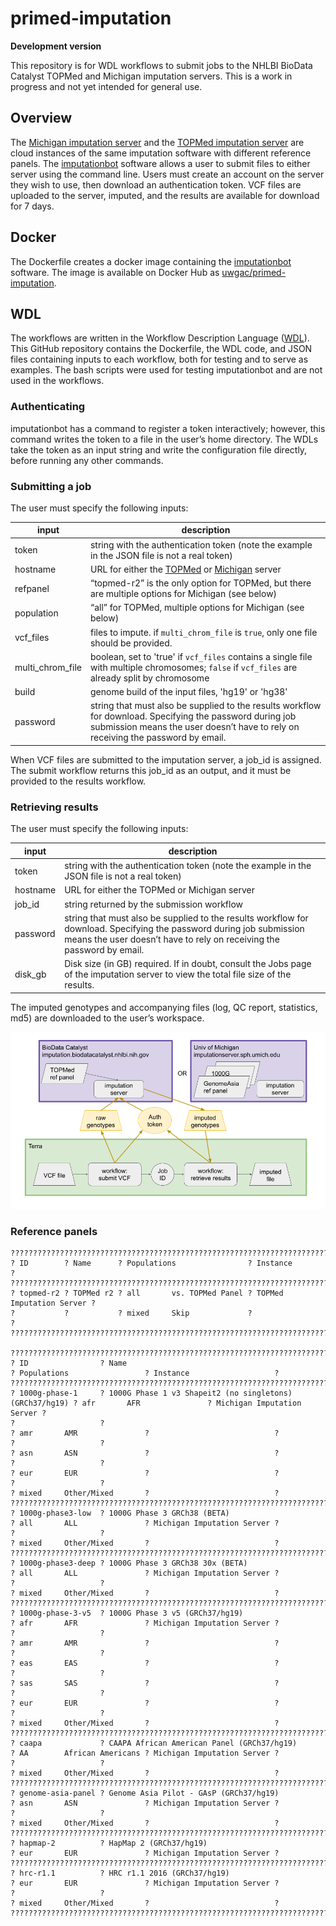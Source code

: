 # primed-imputation
**Development version**

This repository is for WDL workflows to submit jobs to the NHLBI BioData Catalyst TOPMed and Michigan imputation servers. This is a work in progress and not yet intended for general use.

## Overview

The [Michigan imputation server](https://imputationserver.sph.umich.edu/) and the [TOPMed imputation server](https://imputation.biodatacatalyst.nhlbi.nih.gov/) are cloud instances of the same imputation software with different reference panels. The [imputationbot](https://github.com/lukfor/imputationbot) software allows a user to submit files to either server using the command line. Users must create an account on the server they wish to use, then download an authentication token. VCF files are uploaded to the server, imputed, and the results are available for download for 7 days.

## Docker

The Dockerfile creates a docker image containing the
[imputationbot](https://github.com/lukfor/imputationbot) software. The
image is available on Docker Hub as
[uwgac/primed-imputation](https://hub.docker.com/r/uwgac/primed-imputation).

## WDL

The workflows are written in the Workflow Description Language ([WDL](https://docs.dockstore.org/en/stable/getting-started/getting-started-with-wdl.html)). This GitHub repository contains the Dockerfile, the WDL code, and JSON files containing inputs to each workflow, both for testing and to serve as examples. The bash scripts were used for testing imputationbot and are not used in the workflows.

### Authenticating

imputationbot has a command to register a token interactively; however, this command writes the token to a file in the user’s home directory. The WDLs take the token as an input string and write the configuration file directly, before running any other commands.

### Submitting a job

The user must specify the following inputs:

input | description
--- | ---
token | string with the authentication token (note the example in the JSON file is not a real token)
hostname | URL for either the [TOPMed](https://imputation.biodatacatalyst.nhlbi.nih.gov/) or [Michigan](https://imputationserver.sph.umich.edu/) server
refpanel | “topmed-r2” is the only option for TOPMed, but there are multiple options for Michigan (see below)
population | “all” for TOPMed, multiple options for Michigan (see below)
vcf_files | files to impute. if `multi_chrom_file` is `true`, only one file should be provided.
multi_chrom_file | boolean, set to 'true' if `vcf_files` contains a single file with multiple chromosomes; `false` if `vcf_files` are already split by chromosome
build | genome build of the input files, 'hg19' or 'hg38'
password | string that must also be supplied to the results workflow for download. Specifying the password during job submission means the user doesn’t have to rely on receiving the password by email.

When VCF files are submitted to the imputation server, a job_id is
assigned. The submit workflow returns this job_id as an output, and it
must be provided to the results workflow.

### Retrieving results

The user must specify the following inputs:

input | description
--- | ---
token | string with the authentication token (note the example in the JSON file is not a real token)
hostname | URL for either the TOPMed or Michigan server
job_id | string returned by the submission workflow
password | string that must also be supplied to the results workflow for download. Specifying the password during job submission means the user doesn’t have to rely on receiving the password by email.
disk_gb | Disk size (in GB) required. If in doubt, consult the Jobs page of the imputation server to view the total file size of the results.

The imputed genotypes and accompanying files (log, QC report, statistics, md5) are downloaded to the user’s workspace.

![data flow diagram](data_flow_diagram.png)

### Reference panels

```
?????????????????????????????????????????????????????????????????????????????????
? ID        ? Name      ? Populations                ? Instance                 ?
?????????????????????????????????????????????????????????????????????????????????
? topmed-r2 ? TOPMed r2 ? all       vs. TOPMed Panel ? TOPMed Imputation Server ?
?           ?           ? mixed     Skip             ?                          ?
?????????????????????????????????????????????????????????????????????????????????

??????????????????????????????????????????????????????????????????????????????????????????????????????????????????????????????????????????
? ID                ? Name                                                    ? Populations                 ? Instance                   ?
??????????????????????????????????????????????????????????????????????????????????????????????????????????????????????????????????????????
? 1000g-phase-1     ? 1000G Phase 1 v3 Shapeit2 (no singletons) (GRCh37/hg19) ? afr       AFR               ? Michigan Imputation Server ?
?                   ?                                                         ? amr       AMR               ?                            ?
?                   ?                                                         ? asn       ASN               ?                            ?
?                   ?                                                         ? eur       EUR               ?                            ?
?                   ?                                                         ? mixed     Other/Mixed       ?                            ?
??????????????????????????????????????????????????????????????????????????????????????????????????????????????????????????????????????????
? 1000g-phase3-low  ? 1000G Phase 3 GRCh38 (BETA)                             ? all       ALL               ? Michigan Imputation Server ?
?                   ?                                                         ? mixed     Other/Mixed       ?                            ?
??????????????????????????????????????????????????????????????????????????????????????????????????????????????????????????????????????????
? 1000g-phase3-deep ? 1000G Phase 3 GRCh38 30x (BETA)                         ? all       ALL               ? Michigan Imputation Server ?
?                   ?                                                         ? mixed     Other/Mixed       ?                            ?
??????????????????????????????????????????????????????????????????????????????????????????????????????????????????????????????????????????
? 1000g-phase-3-v5  ? 1000G Phase 3 v5 (GRCh37/hg19)                          ? afr       AFR               ? Michigan Imputation Server ?
?                   ?                                                         ? amr       AMR               ?                            ?
?                   ?                                                         ? eas       EAS               ?                            ?
?                   ?                                                         ? sas       SAS               ?                            ?
?                   ?                                                         ? eur       EUR               ?                            ?
?                   ?                                                         ? mixed     Other/Mixed       ?                            ?
??????????????????????????????????????????????????????????????????????????????????????????????????????????????????????????????????????????
? caapa             ? CAAPA African American Panel (GRCh37/hg19)              ? AA        African Americans ? Michigan Imputation Server ?
?                   ?                                                         ? mixed     Other/Mixed       ?                            ?
??????????????????????????????????????????????????????????????????????????????????????????????????????????????????????????????????????????
? genome-asia-panel ? Genome Asia Pilot - GAsP (GRCh37/hg19)                  ? asn       ASN               ? Michigan Imputation Server ?
?                   ?                                                         ? mixed     Other/Mixed       ?                            ?
??????????????????????????????????????????????????????????????????????????????????????????????????????????????????????????????????????????
? hapmap-2          ? HapMap 2 (GRCh37/hg19)                                  ? eur       EUR               ? Michigan Imputation Server ?
??????????????????????????????????????????????????????????????????????????????????????????????????????????????????????????????????????????
? hrc-r1.1          ? HRC r1.1 2016 (GRCh37/hg19)                             ? eur       EUR               ? Michigan Imputation Server ?
?                   ?                                                         ? mixed     Other/Mixed       ?                            ?
??????????????????????????????????????????????????????????????????????????????????????????????????????????????????????????????????????????
```
